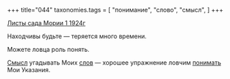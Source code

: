 +++
title="044"
taxonomies.tags = [
 "понимание",
 "слово",
 "смысл",
]
+++

[Листы сада Мории 1 1924г](/agni/1924)

Находчивы будьте — теряется много времени.   

Можете ловца роль понять.   

[Смысл](/tags/смысл) угадывать Моих [слов](/tags/слово) — хорошее упражнение ловчим [понимать](/tags/понимание) Мои Указания.   

